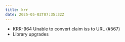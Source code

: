```yaml
---
title: krr
date: 2025-05-02T07:35:32Z
---
```

- KRR-964 Unable to convert claim iss to URL (#567)
- Library upgrades

